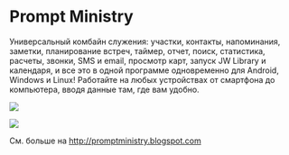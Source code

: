# Prompt Ministry
Универсальный комбайн служения: участки, контакты, напоминания, заметки, планирование встреч, таймер, отчет, поиск, статистика, расчеты, звонки, SMS и email, просмотр карт, запуск JW Library и календаря, и все это в одной программе одновременно для Android, Windows и Linux! Работайте на любых устройствах от смартфона до компьютера, вводя данные там, где вам удобно.

![](https://2.bp.blogspot.com/-a1LthXTkRIU/WDK8JIMlKZI/AAAAAAABQuk/pfbwBX0o2CYqsRqZ2MWv-31q8YhUYnNfQCLcB/s1600/gray.png)

![](https://1.bp.blogspot.com/--TvgcItK9fg/WFeNfnKfFaI/AAAAAAABQ4c/uOxFAEUR2bM-_zBqo7YuRcRxOQs2Xi5EQCLcB/s1600/win.png)

См. больше на http://promptministry.blogspot.com
